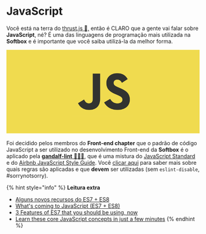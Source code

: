 # JavaScript

Você está na terra do [thrust.js 🚀,](https://github.com/Thrustjs) então é CLARO que a gente vai falar sobre **JavaScript**, né? É uma das linguagens de programação mais utilizada na **Softbox** e é importante que você saiba utilizá-la da melhor forma.

![](../.gitbook/assets/js.png)

Foi decidido pelos membros do **Front-end chapter** que o padrão de código JavaScript a ser utilizado no desenvolvimento Front-end da **Softbox** é o aplicado pela [**gandalf-lint** 🧙🏼‍♂️](codigo-bonito.md#gandalf-lint), que é uma mistura do [JavaScript Standard](https://standardjs.com/) e do [Airbnb JavaScript Style Guide](https://github.com/airbnb/javascript). Você [clicar aqui](https://github.com/SoftboxLab/gandalf-lint/blob/master/index.js) para saber mais sobre quais regras são aplicadas e que **devem** ser utilizadas \(sem `eslint-disable`, \#sorrynotsorry\).

{% hint style="info" %}
**Leitura extra**

* [Alguns novos recursos do ES7 + ES8](https://braziljs.org/blog/alguns-novos-recursos-es7-es8/)
* [What's coming to JavaScript \(ES7 + ES8\)](https://medium.com/@Murcul/whats-coming-to-javascript-es7-es8-8ce73c9a8ec9)
* [3 Features of ES7 that you should be using, now](https://derickbailey.com/2017/06/06/3-features-of-es7-and-beyond-that-you-should-be-using-now/)
* [Learn these core JavaScript concepts in just a few minutes](https://medium.freecodecamp.org/learn-these-core-javascript-concepts-in-just-a-few-minutes-f7a16f42c1b0)
{% endhint %}



